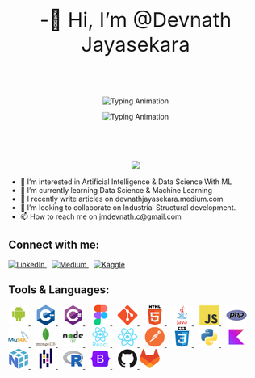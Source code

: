 <p align="center">
  <span style="font-size:40px;">-👋 Hi, I’m @Devnath Jayasekara</span>
</p>
<br><br><br>
<!-- <p align="center">
  <img src="https://readme-typing-svg.demolab.com?font=Times+New+Roman&size=40&pause=1000&random=true&width=600&height=54&lines=Hi%21+I'm+Devnath+Jayasekara;Data+Science + Machine Learning ;Exploring+AI+and+Machine+Learning" alt="Typing Animation" />
</p> -->
<p align="center">
  <img src="https://readme-typing-svg.demolab.com?font=Times+New+Roman&size=30&pause=1000&center=true&width=700&height=70&lines=Hi!+I'm+Devnath+Jayasekara;Exploring+AI+%26+Machine+Learning;Data+Science+Enthusiast;Exploring+AI+%26+Machine+Learning;Thanks+for+the+follow!;Exploring+AI+%26+Machine+Learning" alt="Typing Animation" />
</p>


<p align="center">
  <img src="https://readme-typing-svg.demolab.com?font=Times%20New%20Roman&size=40&pause=1000&random=true&width=600&height=54&lines=Hi!%20I'm%20Devnath%20Jayasekara&lines=Data%20Science%20+%20Machine%20Learning&lines=Exploring%20AI%20and%20Machine%20Learning" alt="Typing Animation" />
</p>

<br><br><br>

<p align="center">
  <img src="https://github-readme-activity-graph.vercel.app/graph?username=Devnath03&bg_color=121212&color=548151&line=c5fcf6&point=97ff42&area=true&hide_border=true" />
</p>

- 👀 I’m interested in Artificial Intelligence & Data Science With ML
- 🌱 I’m currently learning Data Science & Machine Learning
- 📝 I recently write articles on devnathjayasekara.medium.com
- 💞️ I’m looking to collaborate on Industrial Structural development.
- 📫 How to reach me on jmdevnath.c@gmail.com
  
 ## Connect with me: 
  <p align="left">
  <a href="https://www.linkedin.com/in/devnath-jayasekara-233996320/" target="_blank" style="margin-right: 10px;">
    <img src="https://cdn.jsdelivr.net/gh/devicons/devicon/icons/linkedin/linkedin-original.svg" alt="LinkedIn" width="40" height="40">
  </a> 
  
  <a href="https://medium.com/@devnathjayasekara" target="_blank" style="margin-right: 10px;">
    <img src="https://upload.wikimedia.org/wikipedia/commons/e/ec/Medium_logo_Monogram.svg" alt="Medium" width="40" height="40">
  </a>

  <a href="https://www.kaggle.com/jmdevnath" target="_blank" style="margin-right: 10px;">
    <img src="https://upload.wikimedia.org/wikipedia/commons/7/7c/Kaggle_logo.png" alt="Kaggle" width="40" height="40">
  </a>
</p>

 ## Tools & Languages: 
<p align="left">
  <a href="https://www.android.com/" target="_blank" style="margin-right: 10px;">
    <img src="https://raw.githubusercontent.com/devicons/devicon/master/icons/android/android-original-wordmark.svg" alt="Android" width="40" height="40">
  </a>
  
  <a href="https://en.wikipedia.org/wiki/C%2B%2B" target="_blank" style="margin-right: 10px;">
    <img src="https://raw.githubusercontent.com/devicons/devicon/master/icons/cplusplus/cplusplus-original.svg" alt="C++" width="40" height="40">
  </a>

  <a href="https://dotnet.microsoft.com/en-us/download/dotnet" target="_blank" style="margin-right: 10px;">
    <img src="https://raw.githubusercontent.com/devicons/devicon/master/icons/csharp/csharp-original.svg" alt="C#" width="40" height="40">
  </a>

  <a href="https://www.figma.com/" target="_blank" style="margin-right: 10px;">
    <img src="https://raw.githubusercontent.com/devicons/devicon/master/icons/figma/figma-original.svg" alt="Figma" width="40" height="40">
  </a>

  <a href="https://git-scm.com/" target="_blank" style="margin-right: 10px;">
    <img src="https://raw.githubusercontent.com/devicons/devicon/master/icons/git/git-original.svg" alt="Git" width="40" height="40">
  </a>
  
  <a href="https://developer.mozilla.org/en-US/docs/Web/HTML" target="_blank" style="margin-right: 10px;">
    <img src="https://raw.githubusercontent.com/devicons/devicon/master/icons/html5/html5-original-wordmark.svg" alt="HTML" width="40" height="40">
  </a>

  <a href="https://www.java.com/en/" target="_blank" style="margin-right: 10px;">
    <img src="https://raw.githubusercontent.com/devicons/devicon/master/icons/java/java-original-wordmark.svg" alt="Java" width="40" height="40">
  </a>

  <a href="https://developer.mozilla.org/en-US/docs/Web/JavaScript" target="_blank" style="margin-right: 10px;">
    <img src="https://raw.githubusercontent.com/devicons/devicon/master/icons/javascript/javascript-original.svg" alt="JavaScript" width="40" height="40">
  </a>

  <a href="https://www.php.net/" target="_blank" style="margin-right: 10px;">
    <img src="https://raw.githubusercontent.com/devicons/devicon/master/icons/php/php-original.svg" alt="PHP" width="40" height="40">
  </a>

  <a href="https://www.mysql.com/" target="_blank" style="margin-right: 10px;">
    <img src="https://raw.githubusercontent.com/devicons/devicon/master/icons/mysql/mysql-original-wordmark.svg" alt="MySQL" width="40" height="40">
  </a>

  <a href="https://www.mongodb.com/" target="_blank" style="margin-right: 10px;">
    <img src="https://raw.githubusercontent.com/devicons/devicon/master/icons/mongodb/mongodb-original-wordmark.svg" alt="MongoDB" width="40" height="40">
  </a>

  <a href="https://nodejs.org/" target="_blank" style="margin-right: 10px;">
    <img src="https://raw.githubusercontent.com/devicons/devicon/master/icons/nodejs/nodejs-original-wordmark.svg" alt="Node.js" width="40" height="40">
  </a>

  <a href="https://reactjs.org/" target="_blank" style="margin-right: 10px;">
    <img src="https://raw.githubusercontent.com/devicons/devicon/master/icons/react/react-original-wordmark.svg" alt="React" width="40" height="40">
  </a>

  <a href="https://reactnative.dev/" target="_blank" style="margin-right: 10px;">
    <img src="https://raw.githubusercontent.com/devicons/devicon/master/icons/react/react-original.svg" alt="React Native" width="40" height="40">
  </a>

  <a href="https://www.postman.com/" target="_blank" style="margin-right: 10px;">
    <img src="https://raw.githubusercontent.com/devicons/devicon/master/icons/postman/postman-original.svg" alt="Postman" width="40" height="40">
  </a>
  
  <a href="https://developer.mozilla.org/en-US/docs/Web/CSS" target="_blank" style="margin-right: 10px;">
    <img src="https://raw.githubusercontent.com/devicons/devicon/master/icons/css3/css3-original-wordmark.svg" alt="CSS" width="40" height="40">
  </a>

  <a href="https://www.python.org/" target="_blank" style="margin-right: 10px;">
    <img src="https://raw.githubusercontent.com/devicons/devicon/master/icons/python/python-original.svg" alt="Python" width="40" height="40">
  </a>
  
<a href="https://kotlinlang.org/" target="_blank" style="margin-right: 10px;">
  <img src="https://raw.githubusercontent.com/devicons/devicon/master/icons/kotlin/kotlin-original.svg" alt="Kotlin" width="40" height="40">
</a>

<a href="https://numpy.org/" target="_blank" style="margin-right: 10px;">
  <img src="https://raw.githubusercontent.com/devicons/devicon/master/icons/numpy/numpy-original.svg" alt="Numpy" width="40" height="40">
</a>

<a href="https://pandas.pydata.org/" target="_blank" style="margin-right: 10px;">
  <img src="https://raw.githubusercontent.com/devicons/devicon/master/icons/pandas/pandas-original.svg" alt="Pandas" width="40" height="40">
</a>

<a href="https://www.r-project.org/" target="_blank" style="margin-right: 10px;">
  <img src="https://raw.githubusercontent.com/devicons/devicon/master/icons/r/r-original.svg" alt="R" width="40" height="40">
</a>

<a href="https://getbootstrap.com/" target="_blank" style="margin-right: 10px;">
  <img src="https://raw.githubusercontent.com/devicons/devicon/master/icons/bootstrap/bootstrap-original.svg" alt="Bootstrap" width="40" height="40">
</a>

<a href="https://github.com/Devnath03" target="_blank">
  <img src="https://raw.githubusercontent.com/devicons/devicon/master/icons/github/github-original.svg" alt="GitHub" width="40" height="40" />
</a>

<a href="https://gitlab.com/Devnath03" target="_blank">
  <img src="https://raw.githubusercontent.com/devicons/devicon/master/icons/gitlab/gitlab-original.svg" alt="GitLab" width="40" height="40" />
</a>
</p>

<!---
Devnath03/Devnath03 is a ✨ special ✨ repository because its `README.md` (this file) appears on your GitHub profile.
You can click the Preview link to take a look at your changes.
--->
